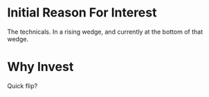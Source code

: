 # Initial Reason For Interest
The technicals. In a rising wedge, and currently at the bottom of that wedge.
# Why Invest
Quick flip?